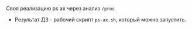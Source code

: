 Своя реализацию ps ax через анализ `/proc`
- Результат ДЗ - рабочий скрипт `ps-ax.sh`, который можно запустить.
